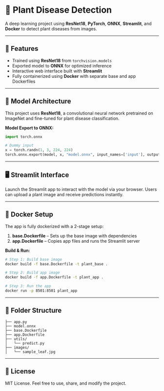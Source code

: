 # 🌿 Plant Disease Detection

A deep learning project using **ResNet18**, **PyTorch**, **ONNX**, **Streamlit**, and **Docker** to detect plant diseases from images.

---

## 🚀 Features

- Trained using **ResNet18** from `torchvision.models`
- Exported model to **ONNX** for optimized inference
- Interactive web interface built with **Streamlit**
- Fully containerized using **Docker** with separate base and app Dockerfiles

---

## 🧠 Model Architecture

This project uses **ResNet18**, a convolutional neural network pretrained on ImageNet and fine-tuned for plant disease classification.

**Model Export to ONNX:**

```python
import torch.onnx

# Dummy input
x = torch.randn(1, 3, 224, 224)
torch.onnx.export(model, x, "model.onnx", input_names=['input'], output_names=['output'])
```

---

## 🖥️ Streamlit Interface

Launch the Streamlit app to interact with the model via your browser. Users can upload a plant image and receive predictions instantly.

---

## 🐳 Docker Setup

The app is fully dockerized with a 2-stage setup:

1. **base.Dockerfile** – Sets up the base image with dependencies  
2. **app.Dockerfile** – Copies app files and runs the Streamlit server

**Build & Run:**

```bash
# Step 1: Build base image
docker build -f base.Dockerfile -t plant_base .

# Step 2: Build app image
docker build -f app.Dockerfile -t plant_app .

# Step 3: Run the app
docker run -p 8501:8501 plant_app
```

---

## 📁 Folder Structure

```text
├── app.py
├── model.onnx
├── base.Dockerfile
├── app.Dockerfile
├── utils/
│   └── predict.py
├── images/
│   └── sample_leaf.jpg
```

---

## 📝 License

MIT License. Feel free to use, share, and modify the project.

